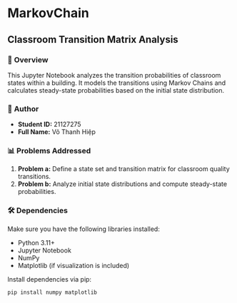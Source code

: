 # MarkovChain

## Classroom Transition Matrix Analysis

### 📝 **Overview**
This Jupyter Notebook analyzes the transition probabilities of classroom states within a building. It models the transitions using Markov Chains and calculates steady-state probabilities based on the initial state distribution.

### 👤 **Author**
- **Student ID:** 21127275  
- **Full Name:** Võ Thanh Hiệp  

### 📊 **Problems Addressed**
1. **Problem a:** Define a state set and transition matrix for classroom quality transitions.
2. **Problem b:** Analyze initial state distributions and compute steady-state probabilities.

### 🛠️ **Dependencies**
Make sure you have the following libraries installed:
- Python 3.11+
- Jupyter Notebook
- NumPy
- Matplotlib (if visualization is included)

Install dependencies via pip:
```bash
pip install numpy matplotlib
